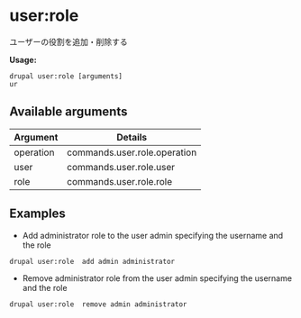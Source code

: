 # user:role
ユーザーの役割を追加・削除する

**Usage:**
```
drupal user:role [arguments]
ur
```

## Available arguments
Argument | Details
---------|-------------
operation | commands.user.role.operation
user | commands.user.role.user
role | commands.user.role.role

## Examples
* Add administrator role to the user admin specifying the username and the role
```
drupal user:role  add admin administrator
```
* Remove administrator role from the user admin specifying the username and the role
```
drupal user:role  remove admin administrator
```

